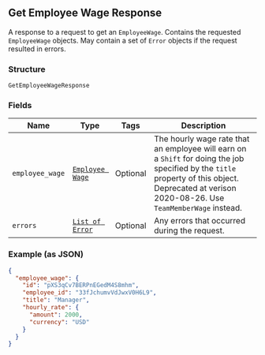 ## Get Employee Wage Response

A response to a request to get an `EmployeeWage`. Contains
the requested `EmployeeWage` objects. May contain a set of `Error` objects if
the request resulted in errors.

### Structure

`GetEmployeeWageResponse`

### Fields

| Name | Type | Tags | Description |
|  --- | --- | --- | --- |
| `employee_wage` | [`Employee Wage`](/doc/models/employee-wage.md) | Optional | The hourly wage rate that an employee will earn on a `Shift` for doing the job<br>specified by the `title` property of this object. Deprecated at verison 2020-08-26. Use `TeamMemberWage` instead. |
| `errors` | [`List of Error`](/doc/models/error.md) | Optional | Any errors that occurred during the request. |

### Example (as JSON)

```json
{
  "employee_wage": {
    "id": "pXS3qCv7BERPnEGedM4S8mhm",
    "employee_id": "33fJchumvVdJwxV0H6L9",
    "title": "Manager",
    "hourly_rate": {
      "amount": 2000,
      "currency": "USD"
    }
  }
}
```

